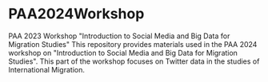 # PAA2024Workshop
PAA 2023 Workshop "Introduction to Social Media and Big Data for Migration Studies"  This repository provides materials used in the PAA 2024 workshop on "Introduction to Social Media and Big Data for Migration Studies". This part of the workshop focuses on Twitter data in the studies of International Migration. 
